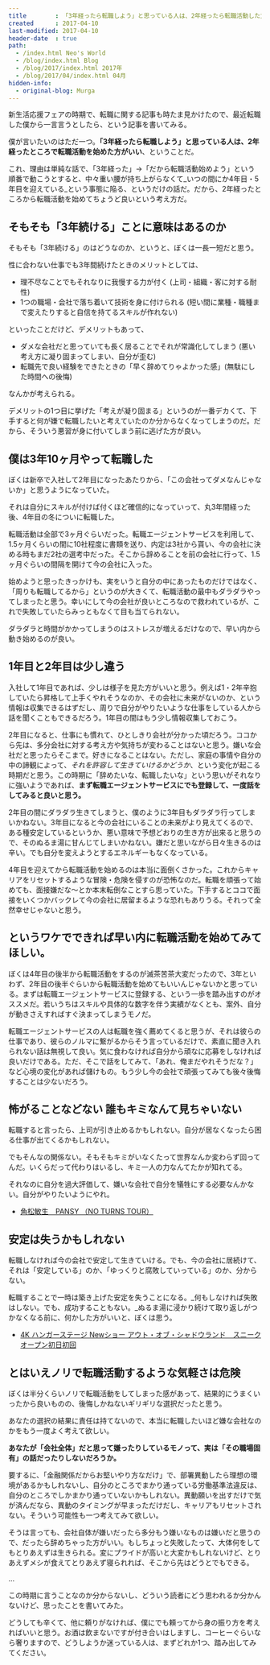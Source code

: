 ```yaml
---
title        : 「3年経ったら転職しよう」と思っている人は、2年経ったら転職活動した方がいい
created      : 2017-04-10
last-modified: 2017-04-10
header-date  : true
path:
  - /index.html Neo's World
  - /blog/index.html Blog
  - /blog/2017/index.html 2017年
  - /blog/2017/04/index.html 04月
hidden-info:
  - original-blog: Murga
---
```


新生活応援フェアの時期で、転職に関する記事も時たま見かけたので、最近転職した僕から一言言うとしたら、という記事を書いてみる。

僕が言いたいのはただ一つ。__「3年経ったら転職しよう」と思っている人は、2年経ったところで転職活動を始めた方がいい__、ということだ。

これ、理由は単純な話で、「3年経った」→「だから転職活動始めよう」という順番で動こうとすると、中々重い腰が持ち上がらなくて_いつの間にか4年目・5年目を迎えている_という事態に陥る、というだけの話だ。だから、2年経ったところから転職活動を始めてちょうど良いという考え方だ。

## そもそも「3年続ける」ことに意味はあるのか

そもそも「3年続ける」のはどうなのか、というと、ぼくは一長一短だと思う。

性に合わない仕事でも3年間続けたときのメリットとしては、

- 理不尽なことでもそれなりに我慢する力が付く (上司・組織・客に対する耐性)
- 1つの職場・会社で落ち着いて技術を身に付けられる (短い間に業種・職種まで変えたりすると自信を持てるスキルが作れない)

といったことだけど、デメリットもあって、

- ダメな会社だと思っていても長く居ることでそれが常識化してしまう (悪い考え方に凝り固まってしまい、自分が歪む)
- 転職先で良い経験をできたときの「早く辞めてりゃよかった感」(無駄にした時間への後悔)

なんかが考えられる。

デメリットの1つ目に挙げた「考えが凝り固まる」というのが一番デカくて、下手すると何が嫌で転職したいと考えていたのか分からなくなってしまうのだ。だから、そういう悪習が身に付いてしまう前に逃げた方が良い。

## 僕は3年10ヶ月やって転職した

ぼくは新卒で入社して2年目になったあたりから、「この会社ってダメなんじゃないか」と思うようになっていた。

それは自分にスキルが付けば付くほど確信的になっていって、丸3年間経った後、4年目の冬についに転職した。

転職活動は全部で3ヶ月ぐらいだった。転職エージェントサービスを利用して、1.5ヶ月くらいの間に10社程度に書類を送り、内定は3社から貰い、今の会社に決める時もまだ2社の選考中だった。そこから辞めることを前の会社に行って、1.5ヶ月ぐらいの間隔を開けて今の会社に入った。

始めようと思ったきっかけも、実をいうと自分の中にあったものだけではなく、「周りも転職してるから」というのが大きくて、転職活動の最中もダラダラやってしまったと思う。幸いにして今の会社が良いところなので救われているが、これで失敗していたらみっともなくて目も当てられない。

ダラダラと時間がかかってしまうのはストレスが増えるだけなので、早い内から動き始めるのが良い。

## 1年目と2年目は少し違う

入社して1年目であれば、少しは様子を見た方がいいと思う。例えば1・2年辛抱していたら昇格して上手くやれそうなのか、その会社に未来がないのか、という情報は収集できるはずだし、周りで自分がやりたいような仕事をしている人から話を聞くこともできるだろう。1年目の間はもう少し情報収集しておこう。

2年目になると、仕事にも慣れて、ひとしきり会社が分かった頃だろう。ココから先は、多分会社に対する考え方や気持ちが変わることはないと思う。嫌いな会社だと思ったらそこまで。好きになることはない。ただし、家庭の事情や自分の中の諦観によって、_それを許容して生きていけるかどうか_、という変化が起こる時期だと思う。この時期に「辞めたいな、転職したいな」という思いがそれなりに強いようであれば、__まず転職エージェントサービスにでも登録して、一度話をしてみると良いと思う。__

2年目の間にダラダラ生きてしまうと、僕のように3年目もダラダラ行ってしまいかねない。3年目になると今の会社にいることの未来がより見えてくるので、ある種安定しているというか、悪い意味で予想どおりの生き方が出来ると思うので、そのぬるま湯に甘んじてしまいかねない。嫌だと思いながら日々生きるのは辛い。でも自分を変えようとするエネルギーもなくなっている。

4年目を迎えてから転職活動を始めるのは本当に面倒くさかった。これからキャリアをリセットするような冒険・危険を侵すのが恐怖なのだ。転職を頑張って始めても、面接嫌だな～とか本末転倒なことすら思っていた。下手するとココで面接をいくつかバックレて今の会社に居留まるような恐れもありうる。それって全然幸せじゃないと思う。

## というワケでできれば早い内に転職活動を始めてみてほしい。

ぼくは4年目の後半から転職活動をするのが滅茶苦茶大変だったので、3年といわず、2年目の後半ぐらいから転職活動を始めてもいいんじゃないかと思っている。まずは転職エージェントサービスに登録する、という一歩を踏み出すのがオススメだ。若いうちはスキルや具体的な数字を伴う実績がなくとも、案外、自分が動きさえすればすぐ決まってしまうモノだ。

転職エージェントサービスの人は転職を強く薦めてくると思うが、それは彼らの仕事であり、彼らのノルマに繋がるからそう言っているだけで、素直に聞き入れられない話は無視して良い。気に食わなければ自分から頑なに応募をしなければ良いだけである。ただ、そこで話をしてみて、「あれ、俺まだやれそうだな？」など心境の変化があれば儲けもの。もう少し今の会社で頑張ってみても後々後悔することは少ないだろう。

## 怖がることなどない 誰もキミなんて見ちゃいない

転職すると言ったら、上司が引き止めるかもしれない。自分が居なくなったら困る仕事が出てくるかもしれない。

でもそんなの関係ない。そもそもキミがいなくたって世界なんか変わらず回ってんだ。いくらだって代わりはいるし、キミ一人の力なんてたかが知れてる。

それなのに自分を過大評価して、嫌いな会社で自分を犠牲にする必要なんかない。自分がやりたいようにやれ。

- [角松敏生　PANSY （NO TURNS TOUR）](https://youtube.com/watch?v=IwQI2PYZsOU)

## 安定は失うかもしれない

転職しなければ今の会社で安定して生きていける。でも、今の会社に居続けて、それは「安定している」のか、「ゆっくりと腐敗していっている」のか、分からない。

転職することで一時は築き上げた安定を失うことになる。_何もしなければ失敗はしない。でも、成功することもない。_ぬるま湯に浸かり続けて取り返しがつかなくなる前に、何かした方がいいと、ぼくは思う。

- [4K ハンガーステージ Newショー アウト・オブ・シャドウランド　スニークオープン初日初回](https://youtube.com/watch?v=aAiKie48YMg)

## とはいえノリで転職活動するような気軽さは危険

ぼくは半分くらいノリで転職活動をしてしまった感があって、結果的にうまくいったから良いものの、後悔しかねないギリギリな選択だったと思う。

あなたの選択の結果に責任は持てないので、本当に転職したいほど嫌な会社なのかをもう一度よく考えて欲しい。

__あなたが「会社全体」だと思って嫌ったりしているモノって、実は「その職場固有」の話だったりしないだろうか。__

要するに、「金融関係だからお堅いやり方なだけ」で、部署異動したら理想の環境があるかもしれないし、自分のところでまかり通っている労働基準法違反は、自分のところでしかまかり通っていないかもしれない。異動願いを出すだけで気が済んだなら、異動のタイミングが早まっただけだし、キャリアもリセットされない。そういう可能性も一つ考えてみて欲しい。

そうは言っても、会社自体が嫌いだったら多分もう嫌いなものは嫌いだと思うので、だったら辞めちゃった方がいい。もしちょっと失敗したって、大体何をしてもとりあえずは生きられる。変にプライドが高いと大変かもしれないけど、とりあえずメシが食えてとりあえず寝られれば、そこから先はどうとでもできる。

…

この時期に言うことなのか分からないし、どういう読者にどう思われるか分かんないけど、思ったことを書いてみた。

どうしても辛くて、他に頼りがなければ、僕にでも頼ってから身の振り方を考えればいいと思う。お酒は飲まないですが付き合いはしますし、コーヒーぐらいなら奢りますので、どうしようか迷っている人は、まずどれか1つ、踏み出してみてください。
